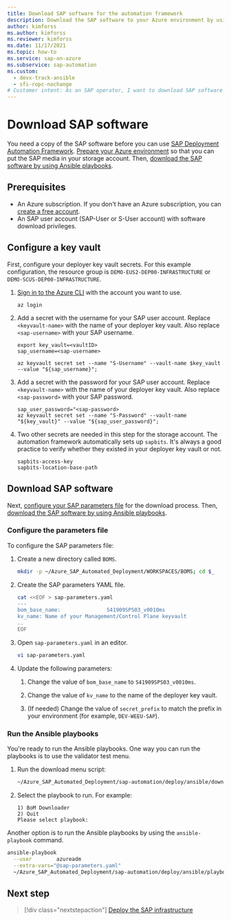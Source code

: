 ```yaml
---
title: Download SAP software for the automation framework
description: Download the SAP software to your Azure environment by using Ansible playbooks to use SAP Deployment Automation Framework.
author: kimforss
ms.author: kimforss
ms.reviewer: kimforss
ms.date: 11/17/2021
ms.topic: how-to
ms.service: sap-on-azure
ms.subservice: sap-automation
ms.custom:
  - devx-track-ansible
  - sfi-ropc-nochange
# Customer intent: As an SAP operator, I want to download SAP software using Ansible playbooks in my Azure environment, so that I can automate the deployment process and effectively manage my SAP resources.
---
```


# Download SAP software

You need a copy of the SAP software before you can use [SAP Deployment Automation Framework](deployment-framework.md). [Prepare your Azure environment](#configure-a-key-vault) so that you can put the SAP media in your storage account. Then, [download the SAP software by using Ansible playbooks](#download-sap-software).

## Prerequisites

- An Azure subscription. If you don't have an Azure subscription, you can [create a free account](https://azure.microsoft.com/pricing/purchase-options/azure-account?cid=msft_learn).
- An SAP user account (SAP-User or S-User account) with software download privileges.

## Configure a key vault

First, configure your deployer key vault secrets. For this example configuration, the resource group is `DEMO-EUS2-DEP00-INFRASTRUCTURE` or `DEMO-SCUS-DEP00-INFRASTRUCTURE`.

1. [Sign in to the Azure CLI](/cli/azure/authenticate-azure-cli) with the account you want to use.

    ```azurecli
    az login
    ```

1. Add a secret with the username for your SAP user account. Replace `<keyvault-name>` with the name of your deployer key vault. Also replace `<sap-username>` with your SAP username.

    ```azurecli
    export key_vault=<vaultID>
    sap_username=<sap-username>

    az keyvault secret set --name "S-Username" --vault-name $key_vault --value "${sap_username}";
    ```

1. Add a secret with the password for your SAP user account. Replace `<keyvault-name>` with the name of your deployer key vault. Also replace `<sap-password>` with your SAP password.

    ```azurecli
    sap_user_password="<sap-password>
    az keyvault secret set --name "S-Password" --vault-name "${key_vault}" --value "${sap_user_password}";
    ```

1. Two other secrets are needed in this step for the storage account. The automation framework automatically sets up `sapbits`. It's always a good practice to verify whether they existed in your deployer key vault or not.

    ```text
    sapbits-access-key
    sapbits-location-base-path
    ```

## Download SAP software

Next, [configure your SAP parameters file](#configure-the-parameters-file) for the download process. Then, [download the SAP software by using Ansible playbooks](#download-sap-software).

### Configure the parameters file

To configure the SAP parameters file:

1. Create a new directory called `BOMS`.

    ```bash
    mkdir -p ~/Azure_SAP_Automated_Deployment/WORKSPACES/BOMS; cd $_
    ```

1. Create the SAP parameters YAML file.

    ```bash
    cat <<EOF > sap-parameters.yaml
    ---
    bom_base_name:               S41909SPS03_v0010ms
    kv_name: Name of your Management/Control Plane keyvault
    ..
    EOF
    ```

1. Open `sap-parameters.yaml` in an editor.

    ```bash
    vi sap-parameters.yaml
    ``` 

1. Update the following parameters:

    1. Change the value of `bom_base_name` to `S41909SPS03_v0010ms`.

    1. Change the value of `kv_name` to the name of the deployer key vault.
   
    1. (If needed) Change the value of `secret_prefix` to match the prefix in your environment (for example, `DEV-WEEU-SAP`).

### Run the Ansible playbooks

You're ready to run the Ansible playbooks. One way you can run the playbooks is to use the validator test menu.

1. Run the download menu script:

    ```bash
    ~/Azure_SAP_Automated_Deployment/sap-automation/deploy/ansible/download_menu.sh
    ```

1. Select the playbook to run. For example:
    
    ```text
    1) BoM Downloader
    2) Quit
    Please select playbook: 
    ```

Another option is to run the Ansible playbooks by using the `ansible-playbook` command.

```bash
ansible-playbook                                                                                   \
  --user        azureadm                                                                           \
  --extra-vars="@sap-parameters.yaml"                                                              \
  ~/Azure_SAP_Automated_Deployment/sap-automation/deploy/ansible/playbook_bom_downloader.yaml
```

## Next step

> [!div class="nextstepaction"]
> [Deploy the SAP infrastructure](deploy-system.md)
